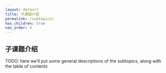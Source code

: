 ```yaml
---
layout: default
title: 子课题介绍
permalink: /subtopics/
has_children: true
nav_order: 4
---
```


## 子课题介绍

TODO: here we'll put some general descriptions of the subtopics, along with the table of contents
